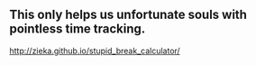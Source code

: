 ## This only helps us unfortunate souls with pointless time tracking.

http://zieka.github.io/stupid_break_calculator/
